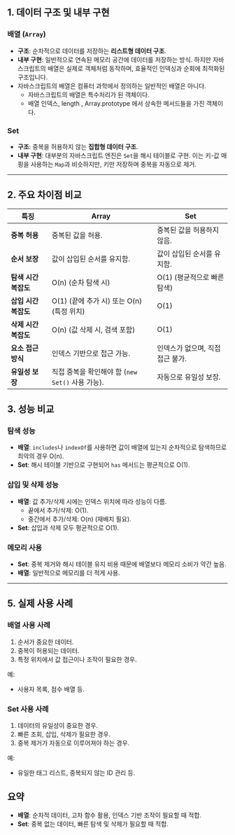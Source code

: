 ## 1. **데이터 구조 및 내부 구현**

### 배열 (`Array`)

- **구조**: 순차적으로 데이터를 저장하는 **리스트형 데이터 구조**.
- **내부 구현**: 일반적으로 연속된 메모리 공간에 데이터를 저장하는 방식. 하지만 자바스크립트의 배열은 실제로 객체처럼 동작하며, 효율적인 인덱싱과 순회에 최적화된 구조입니다.
- 자바스크립트의 배열은 컴퓨터 과학에서 정의하는 일반적인 배열은 아니다.
	- 자바스크립트의 배열은 특수처리가 된 객체이다.
	- 배열 인덱스, length , Array.prototype 에서 상속한 메서드들을 가진 객체이다.

### Set

- **구조**: 중복을 허용하지 않는 **집합형 데이터 구조**.
- **내부 구현**: 대부분의 자바스크립트 엔진은 `Set`을 해시 테이블로 구현. 이는 키-값 매핑을 사용하는 `Map`과 비슷하지만, 키만 저장하며 중복을 자동으로 제거.

---

## 2. **주요 차이점 비교**

| **특징**        | **Array**                          | **Set**             |
| ------------- | ---------------------------------- | ------------------- |
| **중복 허용**     | 중복된 값을 허용.                         | 중복된 값을 허용하지 않음.     |
| **순서 보장**     | 값이 삽입된 순서를 유지함.                    | 값이 삽입된 순서를 유지함.     |
| **탐색 시간 복잡도** | O(n) (순차 탐색 시)                     | O(1) (평균적으로 빠른 탐색)  |
| **삽입 시간 복잡도** | O(1) (끝에 추가 시) 또는 O(n) (특정 위치)     | O(1)                |
| **삭제 시간 복잡도** | O(n) (값 삭제 시, 검색 포함)               | O(1)                |
| **요소 접근 방식**  | 인덱스 기반으로 접근 가능.                    | 인덱스가 없으며, 직접 접근 불가. |
| **유일성 보장**    | 직접 중복을 확인해야 함 (`new Set()` 사용 가능). | 자동으로 유일성 보장.        |

## 3. **성능 비교**

### 탐색 성능

- **배열**: `includes`나 `indexOf`를 사용하면 값이 배열에 있는지 순차적으로 탐색하므로 최악의 경우 O(n).
- **Set**: 해시 테이블 기반으로 구현되어 `has` 메서드는 평균적으로 O(1).

### 삽입 및 삭제 성능

- **배열**: 값 추가/삭제 시에는 인덱스 위치에 따라 성능이 다름.
    - 끝에서 추가/삭제: O(1).
    - 중간에서 추가/삭제: O(n) (재배치 필요).
- **Set**: 삽입과 삭제 모두 평균적으로 O(1).

### 메모리 사용

- **Set**: 중복 제거와 해시 테이블 유지 비용 때문에 배열보다 메모리 소비가 약간 높음.
- **배열**: 일반적으로 메모리를 더 적게 사용.

---

## 5. **실제 사용 사례**

### 배열 사용 사례

1. 순서가 중요한 데이터.
2. 중복이 허용되는 데이터.
3. 특정 위치에서 값 접근이나 조작이 필요한 경우.

예:

- 사용자 목록, 점수 배열 등.

### Set 사용 사례

1. 데이터의 유일성이 중요한 경우.
2. 빠른 조회, 삽입, 삭제가 필요한 경우.
3. 중복 제거가 자동으로 이루어져야 하는 경우.

예:

- 유일한 태그 리스트, 중복되지 않는 ID 관리 등.

## 요약

- **배열**: 순차적 데이터, 고차 함수 활용, 인덱스 기반 조작이 필요할 때 적합.
- **Set**: 중복 없는 데이터, 빠른 탐색 및 삭제가 필요할 때 적합.


